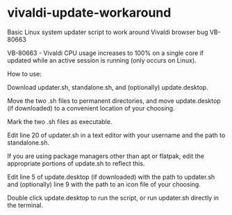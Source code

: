 # vivaldi-update-workaround
Basic Linux system updater script to work around Vivaldi browser bug VB-80663

VB-80663 - Vivaldi CPU usage increases to 100% on a single core if updated while an active session is running (only occurs on Linux).



How to use:

Download updater.sh, standalone.sh, and (optionally) update.desktop.

Move the two .sh files to permanent directories, and move update.desktop (if downloaded) to a convenient location of your choosing.

Mark the two .sh files as executable.

Edit line 20 of updater.sh in a text editor with your username and the path to standalone.sh.

If you are using package managers other than apt or flatpak, edit the appropriate portions of update.sh to reflect this.

Edit line 5 of update.desktop (if downloaded) with the path to updater.sh and (optionally) line 9 with the path to an icon file of your choosing.

Double click update.desktop to run the script, or run updater.sh directly in the terminal.
